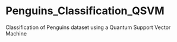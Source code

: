 # Penguins_Classification_QSVM
Classification of Penguins dataset using a Quantum Support Vector Machine
